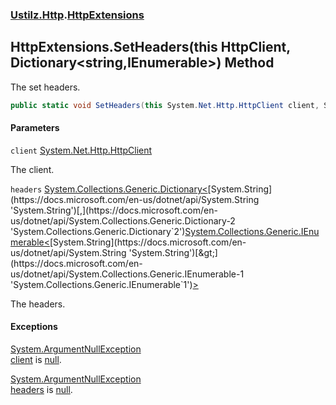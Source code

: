 ### [Ustilz.Http](Ustilz.Http.md 'Ustilz.Http').[HttpExtensions](Ustilz.Http.HttpExtensions.md 'Ustilz.Http.HttpExtensions')

## HttpExtensions.SetHeaders(this HttpClient, Dictionary<string,IEnumerable<string>>) Method

The set headers.

```csharp
public static void SetHeaders(this System.Net.Http.HttpClient client, System.Collections.Generic.Dictionary<string,System.Collections.Generic.IEnumerable<string>> headers);
```
#### Parameters

<a name='Ustilz.Http.HttpExtensions.SetHeaders(thisSystem.Net.Http.HttpClient,System.Collections.Generic.Dictionary_string,System.Collections.Generic.IEnumerable_string__).client'></a>

`client` [System.Net.Http.HttpClient](https://docs.microsoft.com/en-us/dotnet/api/System.Net.Http.HttpClient 'System.Net.Http.HttpClient')

The client.

<a name='Ustilz.Http.HttpExtensions.SetHeaders(thisSystem.Net.Http.HttpClient,System.Collections.Generic.Dictionary_string,System.Collections.Generic.IEnumerable_string__).headers'></a>

`headers` [System.Collections.Generic.Dictionary&lt;](https://docs.microsoft.com/en-us/dotnet/api/System.Collections.Generic.Dictionary-2 'System.Collections.Generic.Dictionary`2')[System.String](https://docs.microsoft.com/en-us/dotnet/api/System.String 'System.String')[,](https://docs.microsoft.com/en-us/dotnet/api/System.Collections.Generic.Dictionary-2 'System.Collections.Generic.Dictionary`2')[System.Collections.Generic.IEnumerable&lt;](https://docs.microsoft.com/en-us/dotnet/api/System.Collections.Generic.IEnumerable-1 'System.Collections.Generic.IEnumerable`1')[System.String](https://docs.microsoft.com/en-us/dotnet/api/System.String 'System.String')[&gt;](https://docs.microsoft.com/en-us/dotnet/api/System.Collections.Generic.IEnumerable-1 'System.Collections.Generic.IEnumerable`1')[&gt;](https://docs.microsoft.com/en-us/dotnet/api/System.Collections.Generic.Dictionary-2 'System.Collections.Generic.Dictionary`2')

The headers.

#### Exceptions

[System.ArgumentNullException](https://docs.microsoft.com/en-us/dotnet/api/System.ArgumentNullException 'System.ArgumentNullException')  
[client](Ustilz.Http.HttpExtensions.SetHeaders(thisSystem.Net.Http.HttpClient,System.Collections.Generic.Dictionary_string,System.Collections.Generic.IEnumerable_string__).md#Ustilz.Http.HttpExtensions.SetHeaders(thisSystem.Net.Http.HttpClient,System.Collections.Generic.Dictionary_string,System.Collections.Generic.IEnumerable_string__).client 'Ustilz.Http.HttpExtensions.SetHeaders(this System.Net.Http.HttpClient, System.Collections.Generic.Dictionary<string,System.Collections.Generic.IEnumerable<string>>).client') is [null](https://docs.microsoft.com/en-us/dotnet/csharp/language-reference/keywords/null 'https://docs.microsoft.com/en-us/dotnet/csharp/language-reference/keywords/null').

[System.ArgumentNullException](https://docs.microsoft.com/en-us/dotnet/api/System.ArgumentNullException 'System.ArgumentNullException')  
[headers](Ustilz.Http.HttpExtensions.SetHeaders(thisSystem.Net.Http.HttpClient,System.Collections.Generic.Dictionary_string,System.Collections.Generic.IEnumerable_string__).md#Ustilz.Http.HttpExtensions.SetHeaders(thisSystem.Net.Http.HttpClient,System.Collections.Generic.Dictionary_string,System.Collections.Generic.IEnumerable_string__).headers 'Ustilz.Http.HttpExtensions.SetHeaders(this System.Net.Http.HttpClient, System.Collections.Generic.Dictionary<string,System.Collections.Generic.IEnumerable<string>>).headers') is [null](https://docs.microsoft.com/en-us/dotnet/csharp/language-reference/keywords/null 'https://docs.microsoft.com/en-us/dotnet/csharp/language-reference/keywords/null').